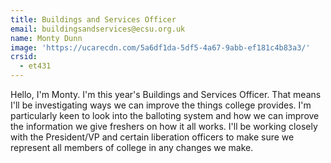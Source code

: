 ```yaml
---
title: Buildings and Services Officer
email: buildingsandservices@ecsu.org.uk
name: Monty Dunn
image: 'https://ucarecdn.com/5a6df1da-5df5-4a67-9abb-ef181c4b83a3/'
crsid:
  - et431
---
```

Hello, I'm Monty. I'm this year's Buildings and Services Officer. That means I'll be investigating ways we can improve the things college provides. I'm particularly keen to look into the balloting system and how we can improve the information we give freshers on how it all works. I'll be working closely with the President/VP and certain liberation officers to make sure we represent all members of college in any changes we make.
